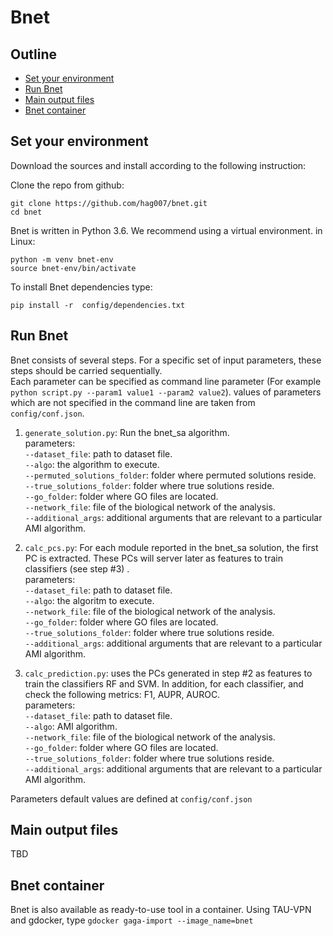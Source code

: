 # Bnet


## Outline


- [Set your environment](#set-your-environment)
- [Run Bnet](#run-bnet)
- [Main output files](#main-output-files)
- [Bnet container](#bnet-container)

## Set your environment

Download the sources and install according to the following instruction:

Clone the repo from github:
```
git clone https://github.com/hag007/bnet.git
cd bnet
```

Bnet is written in Python 3.6. We recommend using a virtual environment. in Linux:
```
python -m venv bnet-env
source bnet-env/bin/activate
```

To install Bnet dependencies type:
```
pip install -r  config/dependencies.txt
```

## Run Bnet

Bnet consists of several steps. For a specific set of input parameters, these steps should be carried sequentially.  
Each parameter can be specified as command line parameter (For example `python script.py --param1 value1 --param2 value2`). values of parameters which are not specified in the command line are taken from `config/conf.json`.      

  
1. `generate_solution.py`: Run the bnet_sa algorithm.  
parameters:  
`--dataset_file`: path to dataset file.  
`--algo`: the algorithm to execute.  
`--permuted_solutions_folder`: folder where permuted solutions reside.  
`--true_solutions_folder`: folder where true solutions reside.  
`--go_folder`: folder where GO files are located.  
`--network_file`: file of the biological network of the analysis.  
`--additional_args`: additional arguments that are relevant to a particular AMI algorithm. 

2. `calc_pcs.py`: For each module reported in the bnet_sa solution, the first PC is extracted. These PCs will server later as features to train classifiers (see step #3) .  
parameters:  
`--dataset_file`: path to dataset file.  
`--algo`: the algoritm to execute.  
`--network_file`: file of the biological network of the analysis.  
`--go_folder`: folder where GO files are located.  
`--true_solutions_folder`: folder where true solutions reside.  
`--additional_args`: additional arguments that are relevant to a particular AMI algorithm. 

3. `calc_prediction.py`: uses the PCs generated in step #2 as features to train the classifiers RF and SVM. In addition, for each classifier, and check the following metrics: F1, AUPR, AUROC.  
parameters:  
`--dataset_file`: path to dataset file.  
`--algo`: AMI algorithm.  
`--network_file`: file of the biological network of the analysis.  
`--go_folder`: folder where GO files are located.  
`--true_solutions_folder`: folder where true solutions reside.  
`--additional_args`: additional arguments that are relevant to a particular AMI algorithm. 

Parameters default values are defined at `config/conf.json`  

## Main output files

TBD

## Bnet container
Bnet is also available as ready-to-use tool in a container.
Using TAU-VPN and gdocker, type `gdocker gaga-import --image_name=bnet`

